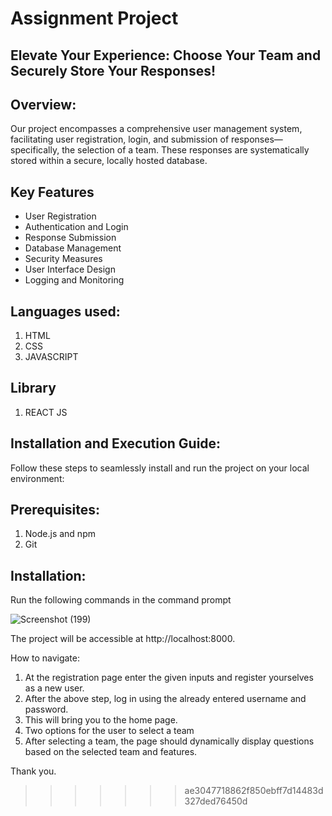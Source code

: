 # Assignment Project

## Elevate Your Experience: Choose Your Team and Securely Store Your Responses!

## Overview:
Our project encompasses a comprehensive user management system, facilitating user registration, login, and submission of responses—specifically, the selection of a team. These responses are systematically stored within a secure, locally hosted database.

## Key Features

- User Registration
- Authentication and Login
- Response Submission
- Database Management
- Security Measures
- User Interface Design
- Logging and Monitoring

## Languages used:
1. HTML
2. CSS
3. JAVASCRIPT

## Library
1. REACT JS

## Installation and Execution Guide:

Follow these steps to seamlessly install and run the project on your local environment:

## Prerequisites:
1. Node.js and npm
2. Git

## Installation:
Run the following commands in the command prompt


![Screenshot (199)](https://github.com/tswmy/login-form/assets/146413390/22f1379a-8db1-41c9-a839-6b7d7eb10fe9)


The project will be accessible at http://localhost:8000.



How to navigate:
1. At the registration page enter the given inputs and register yourselves as a new user.
2. After the above step, log in using the already entered username and password.
3. This will bring you to the home page.
4. Two options for the user to select a team
5. After selecting a team, the page should dynamically display questions based on the selected team and features.


Thank you.
>>>>>>> ae3047718862f850ebff7d14483d327ded76450d
